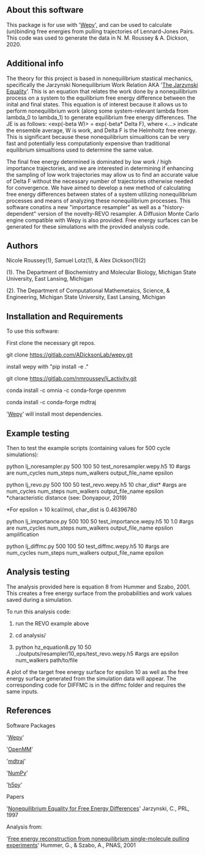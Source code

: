 ## About this software

   This package is for use with '[Wepy](https://github.com/ADicksonLab/wepy)', and can be used to calculate (un)binding free energies from pulling trajectories of Lennard-Jones Pairs. This code was used to generate the data in N. M. Roussey & A. Dickson, 2020.    

## Additional info
The theory for this project is based in nonequilibrium stastical mechanics, specifically the Jarzynski Nonequilibrium Work Relation AKA '[The Jarzynski Equality](https://journals.aps.org/prl/abstract/10.1103/PhysRevLett.78.2690)'. This is an equation that relates the work done by a nonequilibrium process on a system to the equilibrium free energy difference between the inital and final states. This equation is of interest because it allows us to perform nonequilibrium work (along some system-relevant lambda from lambda_0 to lambda_1) to generate equilibrium free energy differences. The JE is as follows: <exp(-beta W)> = exp(-beta* Delta F), where <...> indicate the ensemble average, W is work, and Delta F is the Helmholtz free energy. This is significant because these nonequilibrium simualtions can be very fast and potentially less computationly expensive than traditional equilibrium simualtions used to determine the same value.
   
   The final free energy determined is dominated by low work / high importance trajectories, and we are interested in determining if enhancing the sampling of low work trajectories may allow us to find an accurate value of Delta F without the necessary number of trajectories otherwise needed for convergence. We have aimed to develop a new method of calculating free energy differences between states of a system utilizing nonequilibrium processes and means of analyzing these nonequilibrium processes. This software conatins a new "importance resampler" as well as a "history-dependent" version of the novelty-REVO resampler. A Diffusion Monte Carlo engine compatible with Wepy is also provided. Free energy surfaces can be generated for these simulations with the provided analysis code.
   
## Authors

Nicole Roussey(1), Samuel Lotz(1), & Alex Dickson(1)(2)

(1). The Department of Biochemistry and Molecular Biology, Michigan State University, East Lansing, Michigan

(2). The Department of Computational Mathemetaics, Science, & Engineering, Michigan State University, East Lansing, Michigan

## Installation and Requirements

To use this software:

First clone the necessary git repos.

git clone https://gitlab.com/ADicksonLab/wepy.git

install wepy with "pip install -e ."

git clone https://gitlab.com/nmroussey/lj_activity.git

conda install -c omnia -c conda-forge openmm

conda install -c conda-forge mdtraj

'[Wepy]('https://github.com/ADicksonLab/wepy)' will install most dependencies. 

## Example testing

Then to test the example scripts (containing values for 500 cycle simulations):

python lj_noresampler.py 500 100 50 test_noresampler.wepy.h5 10 #args are num_cycles num_steps num_walkers output_file_name epsilon

python lj_revo.py 500 100 50 test_revo.wepy.h5 10 char_dist* #args are num_cycles num_steps num_walkers output_file_name epsilon *characteristic distance (see: Donyapour, 2019)

*For epsilon = 10 kcal/mol, char_dist is 0.46396780

python lj_importance.py 500 100 50 test_importance.wepy.h5 10 1.0 #args are num_cycles num_steps num_walkers output_file_name epsilon amplification

python lj_diffmc.py 500 100 50 test_diffmc.wepy.h5 10 #args are num_cycles num_steps num_walkers output_file_name epsilon

## Analysis testing

The analysis provided here is equation 8 from Hummer and Szabo, 2001. This creates a free energy surface from the probabilities and work values saved during a simulation.

To run this analysis code:

1. run the REVO example above

2. cd analysis/

3. python hz_equation8.py 10 50 ../outputs/resampler/10_eps/test_revo.wepy.h5 #args are epsilon num_walkers path/to/file

A plot of the target free energy surface for epsilon 10 as well as the free energy surface generated from the simulation data will appear. The corresponding code for DIFFMC is in the diffmc folder and requires the same inputs.

## References

Software Packages

'[Wepy](https://github.com/ADicksonLab/wepy)'

'[OpenMM](http://openmm.org)'

'[mdtraj](http://mdtraj.org/1.9.3/)'

'[NumPy](https://numpy.org)'

'[h5py](https://www.h5py.org)'

Papers

'[Nonequilibrium Equality for Free Energy Differences](https://journals.aps.org/prl/abstract/10.1103/PhysRevLett.78.2690)' Jarzynski, C., PRL, 1997

Analysis from:

'[Free energy reconstruction from nonequilibrium single-molecule pulling experiments](https://www.pnas.org/content/98/7/3658)' Hummer, G., & Szabo, A., PNAS, 2001